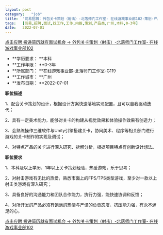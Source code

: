 ```yaml
---
layout:	post
category:	"job"
title:	"网易招聘：外包关卡策划（射击）-北落师门工作室- 在线游戏事业部102-策划-产品类-广州本科0-3年"
tags:	[网易,招聘,面试,找工作,工作,内推,策划,产品类,广州,本科,0-3年]
date:	2022-07-01
---
```


[点击应聘 投递简历就有面试机会 ->  外包关卡策划（射击）-北落师门工作室- 在线游戏事业部102](http://mobile.bole.netease.com/bole/boleDetail?id=37177&employeeId=346f03c3cda5f04c&key=all)



- **学历要求： **本科
- **工作年限： **0-3年
- **所属部门： **在线游戏事业部-北落师门工作室-G119
- **工作城市： **广州
- **发布日期： **2022-07-01



**职位描述**

1、配合关卡策划的设计，根据设计方案快速落地实现配置，且可以自我驱动迭代；

2、具有一定美术能力，能够对关卡的构建从视觉效果和体验操作效果有创造力；

3、会熟练操作三维软件与Unity引擎搭建关卡，协同美术、程序等相关部门进行游戏的关卡制作的实现及调试；

4、对特点产品的关卡进行深入研究、拆解分析，根据项目特点有创新设计想法。



**职位要求**

1、本科及以上学历，1年以上关卡策划经验，热爱游戏，乐于思考；

2、对射击游戏有无比的热爱，熟悉市面上的FPS/TPS类型游戏，至少对一款以上射击类游戏有深入研究；

3、具备良好的沟通能力和团队合作能力，执行力强，能快速协调和反馈；

4、对所开发的产品必须有饱满的热情与严谨的负责态度，抗压能力强，有永不满足的心。



[点击应聘 投递简历就有面试机会 ->  外包关卡策划（射击）-北落师门工作室- 在线游戏事业部102](http://mobile.bole.netease.com/bole/boleDetail?id=37177&employeeId=346f03c3cda5f04c&key=all)
